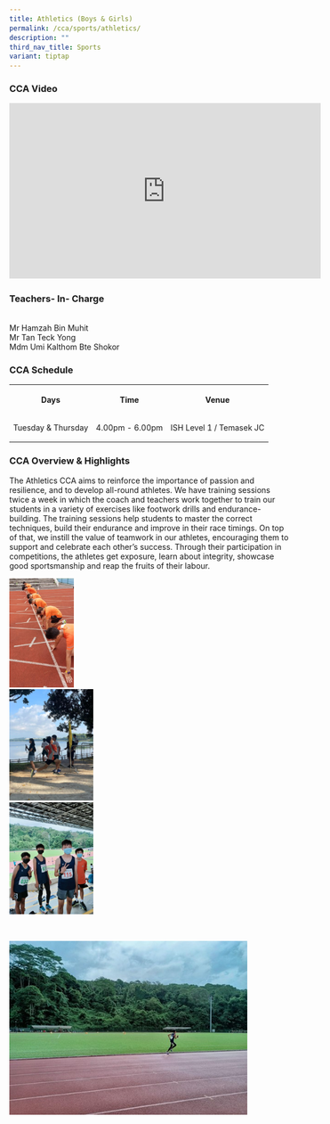 ```yaml
---
title: Athletics (Boys & Girls)
permalink: /cca/sports/athletics/
description: ""
third_nav_title: Sports
variant: tiptap
---
```

<h3>CCA Video</h3>
<div class="iframe-wrapper">
<iframe height="315" width="560" allowfullscreen="true" frameborder="0" src="https://www.youtube.com/embed/rmbZLIUx1to"></iframe>
</div>
<h3>Teachers- In- Charge</h3>
<p>
<br>Mr Hamzah Bin Muhit
<br>Mr Tan Teck Yong
<br>Mdm Umi Kalthom Bte Shokor</p>
<h3>CCA Schedule</h3>
<table>
<tbody>
<tr>
<th rowspan="1" colspan="1">
<p>Days</p>
</th>
<th rowspan="1" colspan="1">
<p>Time</p>
</th>
<th rowspan="1" colspan="1">
<p>Venue</p>
</th>
</tr>
<tr>
<td rowspan="1" colspan="1">
<p>Tuesday &amp; Thursday</p>
</td>
<td rowspan="1" colspan="1">
<p>4.00pm - 6.00pm</p>
</td>
<td rowspan="1" colspan="1">
<p>ISH Level 1 / Temasek JC</p>
</td>
</tr>
</tbody>
</table>
<h3>CCA Overview &amp; Highlights</h3>
<p>The Athletics CCA aims to reinforce the importance of passion and resilience,
and to develop all-round athletes. We have training sessions twice a week
in which the coach and teachers work together to train our students in
a variety of exercises like footwork drills and endurance-building. The
training sessions help students to master the correct techniques, build
their endurance and improve in their race timings. On top of that, we instill
the value of teamwork in our athletes, encouraging them to support and
celebrate each other’s success. Through their participation in competitions,
the athletes get exposure, learn about integrity, showcase good sportsmanship
and reap the fruits of their labour.</p>
<div class="isomer-image-wrapper">
<img style="width:23%;margin-right:15px;" height="auto" width="100%" src="/images/Athletics_01.jpg">
</div>
<div class="isomer-image-wrapper">
<img style="width:30%;margin-right:15px;" height="auto" width="100%" src="/images/Athletics_02.png">
</div>
<div class="isomer-image-wrapper">
<img style="width:30%;margin-right:15px;" height="auto" width="100%" src="/images/Athletics_04.jpg">
</div>
<p>
<br>
</p>
<div class="isomer-image-wrapper">
<img style="width:85%" height="auto" width="100%" src="/images/Athletics_03.jpg">
</div>
<p></p>